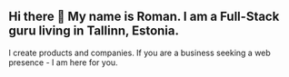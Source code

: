 ## Hi there 👋 My name is Roman. I am a Full-Stack guru living in Tallinn, Estonia.

I create products and companies. If you are a business seeking a web presence - I am here for you.

<!--
**RomanShabanov/RomanShabanov** is a ✨ _special_ ✨ repository because its `README.md` (this file) appears on your GitHub profile.

Here are some ideas to get you started:

- 🔭 I’m currently working on ...
- 🌱 I’m currently learning ...
- 👯 I’m looking to collaborate on ...
- 🤔 I’m looking for help with ...
- 💬 Ask me about ...
- 📫 How to reach me: ...
- 😄 Pronouns: ...
- ⚡ Fun fact: ...
-->
